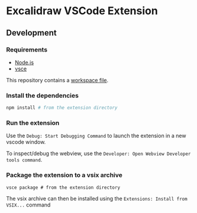 # Excalidraw VSCode Extension

## Development

### Requirements

- [Node.js](https://nodejs.org/en/)
- [vsce](https://github.com/microsoft/vscode-vsce)

This repository contains a [workspace file](./excalidraw-vscode.code-workspace).

### Install the dependencies

```bash
npm install # from the extension directory
```

### Run the extension

Use the `Debug: Start Debugging Command` to launch the extension in a new vscode window.

To inspect/debug the webview, use the `Developer: Open Webview Developer tools command`.

### Package the extension to a vsix archive

```console
vsce package # from the extension directory
```

The vsix archive can then be installed using the `Extensions: Install from VSIX...` command
